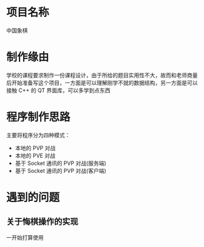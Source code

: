 # 项目名称 #
中国象棋
# 制作缘由 #
学校的课程要求制作一份课程设计，由于所给的题目实用性不大，故而和老师商量后开始准备写这个项目，一方面是可以理解刚学不就的数据结构，另一方面是可以接触 C++ 的 QT 界面库，可以多学到点东西
# 程序制作思路 #
主要将程序分为四种模式：

- 本地的 PVP 对战
- 本地的 PVE 对战
- 基于 Socket 通讯的 PVP 对战(服务端)
- 基于 Socket 通讯的 PVP 对战(客户端)

# 遇到的问题 #
## 关于悔棋操作的实现 ##
一开始打算使用
